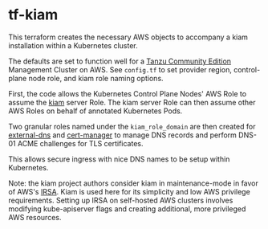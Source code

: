 # tf-kiam

This terraform creates the necessary AWS objects to accompany a kiam installation within a Kubernetes cluster.

The defaults are set to function well for a [Tanzu Community Edition](https://tanzucommunityedition.io) Management Cluster on AWS.
See `config.tf` to set provider region, control-plane node role, and kiam role naming options.

First, the code allows the Kubernetes Control Plane Nodes' AWS Role to assume the [kiam](https://github.com/uswitch/kiam) server Role.
The kiam server Role can then assume other AWS Roles on behalf of annotated Kubernetes Pods.

Two granular roles named under the `kiam_role_domain` are then created for [external-dns](https://github.com/kubernetes-sigs/external-dns)
and [cert-manager](https://cert-manager.io/) to manage DNS records and perform DNS-01 ACME challenges for TLS certificates.

This allows secure ingress with nice DNS names to be setup within Kubernetes.

Note: the kiam project authors consider kiam in maintenance-mode in favor of AWS's [IRSA](https://docs.aws.amazon.com/eks/latest/userguide/iam-roles-for-service-accounts.html).
Kiam is used here for its simplicity and low AWS privilege requirements.
Setting up IRSA on self-hosted AWS clusters involves modifying kube-apiserver flags and creating additional, more privileged AWS resources.
